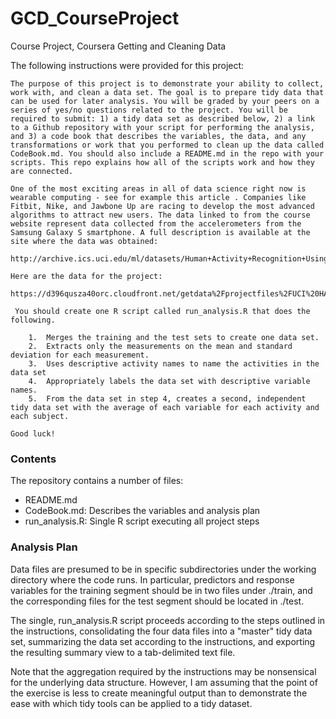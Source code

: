 # GCD_CourseProject
Course Project, Coursera Getting and Cleaning Data

The following instructions were provided for this project:

	The purpose of this project is to demonstrate your ability to collect, work with, and clean a data set. The goal is to prepare tidy data that can be used for later analysis. You will be graded by your peers on a series of yes/no questions related to the project. You will be required to submit: 1) a tidy data set as described below, 2) a link to a Github repository with your script for performing the analysis, and 3) a code book that describes the variables, the data, and any transformations or work that you performed to clean up the data called CodeBook.md. You should also include a README.md in the repo with your scripts. This repo explains how all of the scripts work and how they are connected.  
	
	One of the most exciting areas in all of data science right now is wearable computing - see for example this article . Companies like Fitbit, Nike, and Jawbone Up are racing to develop the most advanced algorithms to attract new users. The data linked to from the course website represent data collected from the accelerometers from the Samsung Galaxy S smartphone. A full description is available at the site where the data was obtained: 
	
	http://archive.ics.uci.edu/ml/datasets/Human+Activity+Recognition+Using+Smartphones 
	
	Here are the data for the project: 
	
	https://d396qusza40orc.cloudfront.net/getdata%2Fprojectfiles%2FUCI%20HAR%20Dataset.zip 
	
	 You should create one R script called run_analysis.R that does the following. 
	
		1.	Merges the training and the test sets to create one data set.
		2.	Extracts only the measurements on the mean and standard deviation for each measurement. 
		3.	Uses descriptive activity names to name the activities in the data set
		4.	Appropriately labels the data set with descriptive variable names. 
		5.	From the data set in step 4, creates a second, independent tidy data set with the average of each variable for each activity and each subject.
	
	Good luck!

### Contents
The repository contains a number of files:

- README.md
- CodeBook.md: Describes the variables and analysis plan
- run_analysis.R:  Single R script executing all project steps

### Analysis Plan
Data files are presumed to be in specific subdirectories under the working directory where the code runs.  In particular, predictors and response variables for the training segment should be in two files under ./train, and the corresponding files for the test segment should be located in ./test.

The single, run_analysis.R script proceeds according to the steps outlined in the instructions, consolidating the four data files into a "master" tidy data set, summarizing the data set according to the instructions, and exporting the resulting summary view to a tab-delimited text file.

Note that the aggregation required by the instructions may be nonsensical for the underlying data structure.  However, I am assuming that the point of the exercise is less to create meaningful output than to demonstrate the ease with which tidy tools can be applied to a tidy dataset.
